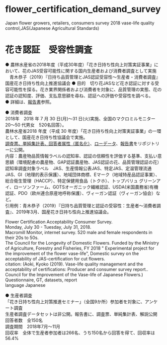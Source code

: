 # flower_certification_demand_survey
Japan flower growers, retailers, consumers survey 2018
vase-life quality control,JAS(Japanese Agricultural Standards)   
  
# 花き認証　受容性調査
● 農林水産省の2018年度（平成30年度）「花き日持ち性向上対策実証事業」において、花のJAS受容可能性に関する国内生産者および消費者調査として実施   
　青木恭子（2019）『日持ち品質管理とJAS認証受容性～生産者・消費者調査』国産花き日持ち性向上推進協議会
● 目的　切り花JASなど花き認証に対する受容可能性を探る。花き業界関係者および消費者を対象に、品質管理の実態、花の認証の認知度、評価、支払意思額を尋ね、認証への評価や受容性を調べる。  
● 詳細は、[報告書](https://gerdaresearch.github.io/publications/2019-03-31-Vaselife-survey-number-13)参照。　

● 消費者調査  
2018年　2018 年 7 月 30 日(月)～31 日(火)実施、全国のマクロミルモニター　 20～50 代男女　520名回答）。  
農林水産省2018 年度（平成 30 年度）「花き日持ち性向上対策実証事業」の一環として、国産花き日持ち性協議会で実施。  
[調査票、単純集計表、回答者属性（匿名化）](https://github.com/gerdaresearch/flower_certification_demand_survey-2018/blob/main/Flower_certification_consumer_questionnaire_GT_FS_2018.xlsx)、[ローデータ](https://github.com/gerdaresearch/flower_certification_demand_survey-2018/blob/main/Flower_certification_consumer_rawdata2018.xlsx)、[報告書](https://gerdaresearch.github.io/publications/2019-03-31-Vaselife-survey-number-13)をリポジトリーに公開。  
内容：農産物品質情報ラベルの認知率、認証の信頼性を評価する基準、支払い意思額（環境配慮の農産物、GAP認証農産物、JAS認証の花、品質管理認証の花）  
      認知率調査対象ラベル　JAS、生産情報公表JAS、特定JAS、定温管理流通JAS、GI（地理的表示保護）、地域団体商標、Eマーク（地域特産品認証事業）、総合衛生管理（HACCP）、特定保健用食品（トクホ）、トップバリュ グリーンアイ、ローソンファーム、GOTSオーガニック繊維認証、USDA(米国農務省)有機認証、PDO（欧州連合原産地呼称保護）、ヴィーガン認証（ヴィーガン協会）など。  
引用例：青木恭子（2019）『日持ち品質管理と認証の受容性：生産者～消費者調査』、2019年3月、国産花き日持ち性向上推進協議会。  
  
Flower Certification Acceptability Consumer Survey.  
Monday, July 30 - Tuesday, July 31, 2018.  
Macromill Monitor, internet survey. 520 male and female respondents in their 20s to 50s.  
The Council for the Longevity of Domestic Flowers.  Funded by the Ministry of Agriculture, Forestry and Fisheries, FY 2018 " Experimental project for the improvement of the flower vase-life", Domestic survey on the acceptability of JAS-certification for cut flowers.  
citation: (Aoki, Kyoko (2019). Vase-life quality management and the acceptability of certifications: Producer and consumer survey report.. Council for the Improvement of the Vase-life of Japanese Flowers.)    
Questionnaire, GT, datasets, report   
language  Japanese  
  
● 生産者調査  
「花き日持ち性向上対策推進セミナー」（全国9か所）参加者を対象に、アンケート調査  
生産者調査データセットは非公開。報告書に、調査票、単純集計表、解説公開
回答者数　全150名  
調査期間　2018年7月～11月  
回収率　全体で生産者参加者は266名、うち150名から回答を得て、回収率は56.4%  


